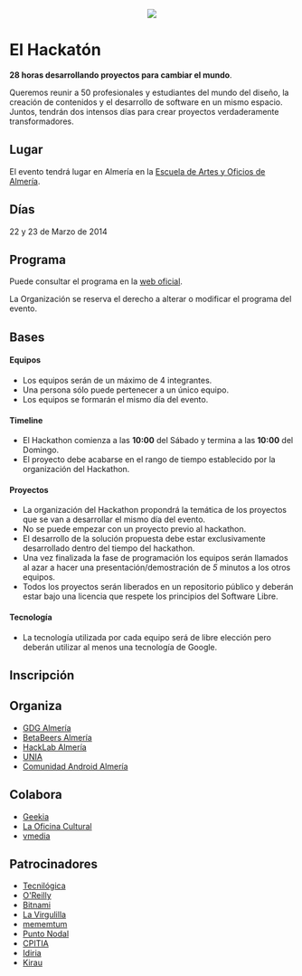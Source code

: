 <p align="center">
  <a href="http://elhackaton.com"><img src="http://josejuansanchez.github.io/images/logo_elhackaton.png" /></a>
</p>

El Hackatón
===========

**28 horas desarrollando proyectos para cambiar el mundo**.

Queremos reunir a 50 profesionales y estudiantes del mundo del diseño, la creación de contenidos y el desarrollo de software en un mismo espacio. Juntos, tendrán dos intensos días para crear proyectos verdaderamente transformadores.

Lugar
-----

El evento tendrá lugar en Almería en la [Escuela de Artes y Oficios de Almería](http://www.eaalmeria.es). 

Días
----

22 y 23 de Marzo de 2014

Programa
--------

Puede consultar el programa en la [web oficial](http://elhackaton.com/#programa).

La Organización se reserva el derecho a alterar o modificar el programa del evento.

Bases
-----

#### Equipos
* Los equipos serán de un máximo de 4 integrantes. 
* Una persona sólo puede pertenecer a un único equipo.
* Los equipos se formarán el mismo día del evento.

#### Timeline
* El Hackathon comienza a las **10:00** del Sábado y termina a las **10:00** del Domingo.
* El proyecto debe acabarse en el rango de tiempo establecido por la organización del Hackathon.

#### Proyectos
* La organización del Hackathon propondrá la temática de los proyectos que se van a desarrollar el mismo día del evento.
* No se puede empezar con un proyecto previo al hackathon. 
* El desarrollo de la solución propuesta debe estar exclusivamente desarrollado dentro del tiempo del hackathon.
* Una vez finalizada la fase de programación los equipos serán llamados al azar a hacer una presentación/demostración de *5* minutos a los otros equipos.
* Todos los proyectos serán liberados en un repositorio público y deberán estar bajo una licencia que respete los principios del Software Libre.

#### Tecnología
* La tecnología utilizada por cada equipo será de libre elección pero deberán utilizar al menos una tecnología de Google. 

Inscripción
------------



Organiza
--------
* [GDG Almería](https://plus.google.com/communities/108207498944847513939)
* [BetaBeers Almería](https://twitter.com/betabeersALM) 
* [HackLab Almería](http://hacklabalmeria.net)
* [UNIA](http://unia.ual.es) 
* [Comunidad Android Almería](https://plus.google.com/communities/105420979515011141876)


Colabora
--------
* [Geekia](http://www.geekia.es)
* [La Oficina Cultural](http://laoficinacultural.org)
* [vmedia](http://www.vmedia.es)


Patrocinadores
--------------

* [Tecnilógica](http://tecnilogica.com)
* [O'Reilly](http://www.oreilly.com)
* [Bitnami](http://bitnami.com)
* [La Virgulilla](https://twitter.com/lavirgulillaes/)
* [mememtum](http://mememtum.com)
* [Punto Nodal](http://www.linkedin.com/company/soloraf---punto-nodal-s.l./products?trk=top_nav_products)
* [CPITIA](http://www.cpitia.org)
* [Idiria](http://idiria.com)
* [Kirau](http://kirau.com)
